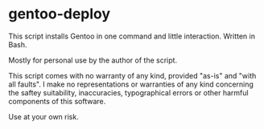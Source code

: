 # gentoo-deploy

This script installs Gentoo in one command and little interaction.
Written in Bash.

Mostly for personal use by the author of the script.


This script comes with no warranty of any kind, provided "as-is" and "with all faults".
I make no representations or warranties of any kind concerning the saftey
suitability, inaccuracies, typographical errors or other harmful components of this software.

Use at your own risk.
